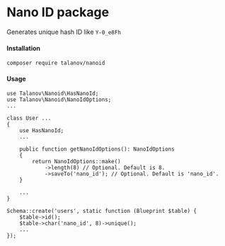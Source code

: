 # Nano ID package
Generates unique hash ID like `Y-0_e8Fh`

#### Installation
```
composer require talanov/nanoid
```


#### Usage

```
use Talanov\Nanoid\HasNanoId;
use Talanov\Nanoid\NanoIdOptions;
...

class User ...
{
    use HasNanoId;
    ...
    
    public function getNanoIdOptions(): NanoIdOptions
    {
        return NanoIdOptions::make()
            ->length(8) // Optional. Default is 8. 
            ->saveTo('nano_id'); // Optional. Default is 'nano_id'.
    }
    
    ...
}
```

```
Schema::create('users', static function (Blueprint $table) {
    $table->id();
    $table->char('nano_id', 8)->unique();
    ...
});
```
